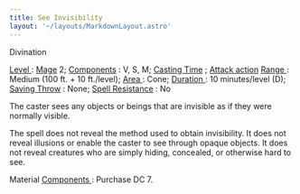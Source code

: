 ```yaml
---
title: See Invisibility
layout: '~/layouts/MarkdownLayout.astro'
---
```

Divination

[ Level ](/modern.d20.srd/fx/level) : [ Mage](/modern.d20.srd/classes/advanced/mage) 2; [ Components](/modern.d20.srd/fx/components) : V, S, M; [ Casting Time](/modern.d20.srd/fx/casting.time) ; [ Attack action](/modern.d20.srd/combat/attack.actions) [ Range ](/modern.d20.srd/fx/range) :
Medium (100 ft. + 10 ft./level); [ Area ](/modern.d20.srd/fx/area) : Cone; [Duration ](/modern.d20.srd/fx/duration) : 10 minutes/level (D); [ Saving Throw](/modern.d20.srd/basics/saving.throws) : None; [ Spell Resistance](/modern.d20.srd/special.abilities/spell.resistance) : No

The caster sees any objects or beings that are invisible as if they were
normally visible.

The spell does not reveal the method used to obtain invisibility. It does not
reveal illusions or enable the caster to see through opaque objects. It does
not reveal creatures who are simply hiding, concealed, or otherwise hard to
see.

Material [ Components ](/modern.d20.srd/fx/components) : Purchase DC 7.

